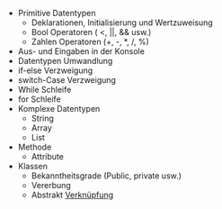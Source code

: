 - Primitive Datentypen
	- Deklarationen, Initialisierung und Wertzuweisung
	- Bool Operatoren ( <, ||, && usw.)
	- Zahlen Operatoren (+, -, *, /, %)
- Aus- und Eingaben in der Konsole
- Datentypen Umwandlung
- if-else Verzweigung
- switch-Case Verzweigung
- While Schleife
-  for Schleife
- Komplexe Datentypen
	- String
	- Array
	- List
- Methode
	- Attribute
- Klassen
	- Bekanntheitsgrade (Public, private usw.)
	- Vererbung
	- Abstrakt
[Verknüpfung](./test)